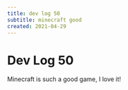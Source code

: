 ```yaml
---
title: dev log 50
subtitle: minecraft good
created: 2021-04-29
---
```

# Dev Log 50

Minecraft is such a good game, I love it!